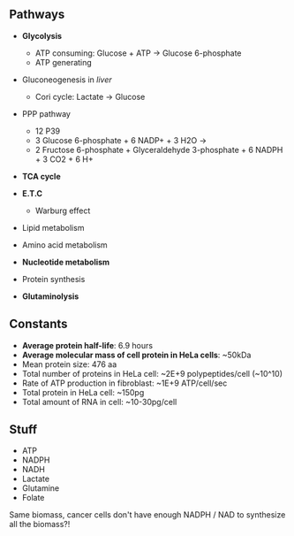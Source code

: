 ## Pathways
- **Glycolysis**  
	- ATP consuming: Glucose + ATP -> Glucose 6-phosphate
	- ATP generating
- Gluconeogenesis in *liver*
	- Cori cycle: Lactate -> Glucose
- PPP pathway
	- 12 P39
	- 3 Glucose 6-phosphate + 6 NADP+ + 3 H2O -> 
	- 2 Fructose 6-phosphate + Glyceraldehyde 3-phosphate + 6 NADPH + 3 CO2 + 6 H+

- **TCA cycle**
- **E.T.C**
	- Warburg effect
- Lipid metabolism
- Amino acid metabolism
- **Nucleotide metabolism**
- Protein synthesis
- **Glutaminolysis**

## Constants
- **Average protein half-life**: 6.9 hours  
- **Average molecular mass of cell protein in HeLa cells**: ~50kDa
- Mean protein size: 476 aa
- Total number of proteins in HeLa cell: ~2E+9 polypeptides/cell (~10^10)
- Rate of ATP production in fibroblast: ~1E+9 ATP/cell/sec
- Total protein in HeLa cell: ~150pg
- Total amount of RNA in cell: ~10-30pg/cell


## Stuff
- ATP
- NADPH
- NADH
- Lactate
- Glutamine
- Folate

Same biomass, cancer cells don't have enough NADPH / NAD to synthesize all the biomass?!